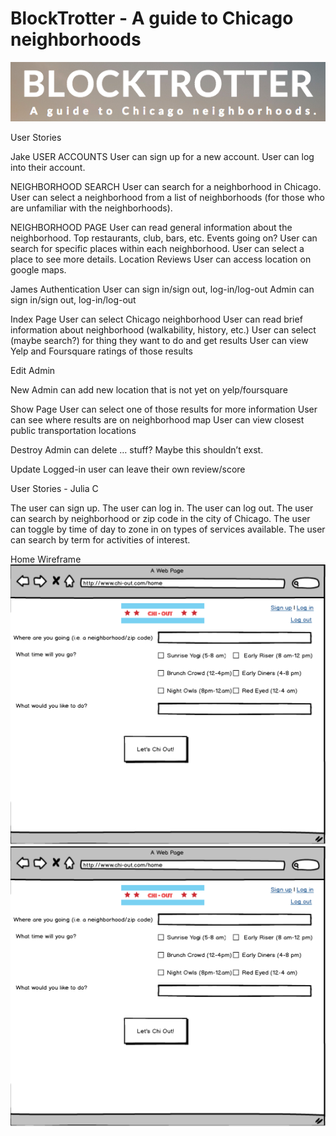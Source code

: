 # BlockTrotter - A guide to Chicago neighborhoods

![BlockTrotter_logo](/blockTrotter_logo.png)

User Stories

Jake
USER ACCOUNTS
User can sign up for a new account.
User can log into their account.

NEIGHBORHOOD SEARCH
User can search for a neighborhood in Chicago.
User can select a neighborhood from a list of neighborhoods (for those who are unfamiliar with the neighborhoods).

NEIGHBORHOOD PAGE
User can read general information about the neighborhood.
Top restaurants, club, bars, etc.
Events going on?
User can search for specific places within each neighborhood.
User can select a place to see more details.
Location
Reviews
User can access location on google maps.

James
Authentication
User can sign in/sign out, log-in/log-out
Admin can sign in/sign out, log-in/log-out

Index Page
User can select Chicago neighborhood
User can read brief information about neighborhood (walkability, history, etc.)
User can select (maybe search?) for thing they want to do and get results
User can view Yelp and Foursquare ratings of those results

Edit
Admin

New
Admin can add new location that is not yet on yelp/foursquare

Show Page
User can select one of those results for more information
User can see where results are on neighborhood map
User can view closest public transportation locations

Destroy
Admin can delete … stuff? Maybe this shouldn’t exst.

Update
Logged-in user can leave their own review/score

User Stories - Julia C

The user can sign up.
The user can log in.
The user can log out.
The user can search by neighborhood or zip code in the city of Chicago.
The user can toggle by time of day to zone in on types of services available.
The user can search by term for activities of interest.

Home Wireframe
![home_wireframe](/home_wireframe.png)
![results_page](/Results_page.png)
